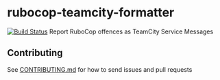 # rubocop-teamcity-formatter
[![Build Status](https://travis-ci.org/govtechsg/rubocop-teamcity-formatter.svg?branch=master)](https://travis-ci.org/govtechsg/rubocop-teamcity-formatter)
Report RuboCop offences as TeamCity Service Messages

## Contributing
See [CONTRIBUTING.md](https://github.com/govtechsg/rubocop-teamcity-formatter/blob/master/CONTRIBUTING.md) for how to send issues and pull requests
